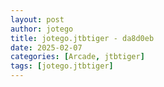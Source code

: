 ```yaml
---
layout: post
author: jotego
title: jotego.jtbtiger - da8d0eb
date: 2025-02-07
categories: [Arcade, jtbtiger]
tags: [jotego.jtbtiger]
---
```


